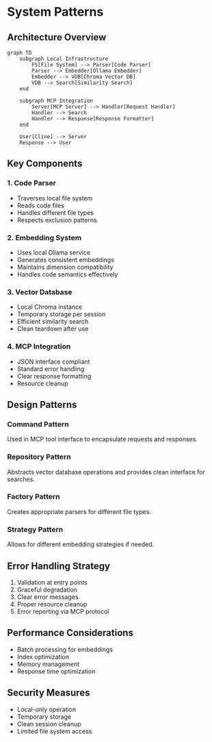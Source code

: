 # System Patterns

## Architecture Overview
```mermaid
graph TD
    subgraph Local Infrastructure
        FS[File System] --> Parser[Code Parser]
        Parser --> Embedder[Ollama Embedder]
        Embedder --> VDB[Chroma Vector DB]
        VDB --> Search[Similarity Search]
    end

    subgraph MCP Integration
        Server[MCP Server] --> Handler[Request Handler]
        Handler --> Search
        Handler --> Response[Response Formatter]
    end

    User[Cline] --> Server
    Response --> User
```

## Key Components

### 1. Code Parser
- Traverses local file system
- Reads code files
- Handles different file types
- Respects exclusion patterns

### 2. Embedding System
- Uses local Ollama service
- Generates consistent embeddings
- Maintains dimension compatibility
- Handles code semantics effectively

### 3. Vector Database
- Local Chroma instance
- Temporary storage per session
- Efficient similarity search
- Clean teardown after use

### 4. MCP Integration
- JSON interface compliant
- Standard error handling
- Clear response formatting
- Resource cleanup

## Design Patterns

### Command Pattern
Used in MCP tool interface to encapsulate requests and responses.

### Repository Pattern
Abstracts vector database operations and provides clean interface for searches.

### Factory Pattern
Creates appropriate parsers for different file types.

### Strategy Pattern
Allows for different embedding strategies if needed.

## Error Handling Strategy
1. Validation at entry points
2. Graceful degradation
3. Clear error messages
4. Proper resource cleanup
5. Error reporting via MCP protocol

## Performance Considerations
- Batch processing for embeddings
- Index optimization
- Memory management
- Response time optimization

## Security Measures
- Local-only operation
- Temporary storage
- Clean session cleanup
- Limited file system access
